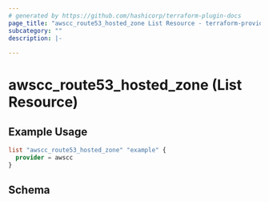 ```yaml
---
# generated by https://github.com/hashicorp/terraform-plugin-docs
page_title: "awscc_route53_hosted_zone List Resource - terraform-provider-awscc"
subcategory: ""
description: |-
  
---
```


# awscc_route53_hosted_zone (List Resource)



## Example Usage

```terraform
list "awscc_route53_hosted_zone" "example" {
  provider = awscc
}
```

<!-- schema generated by tfplugindocs -->
## Schema
